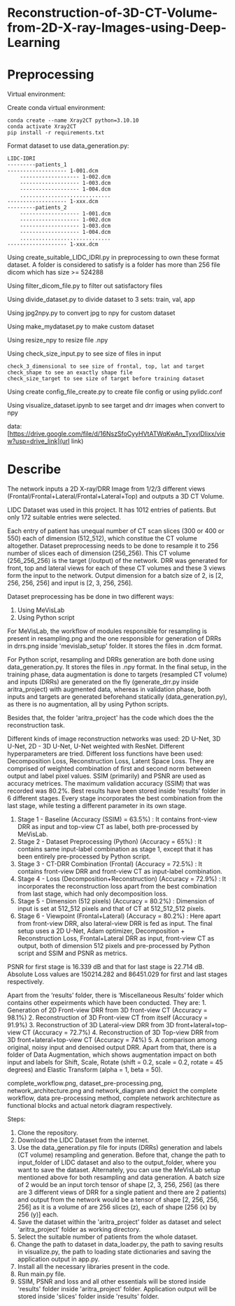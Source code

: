 # Reconstruction-of-3D-CT-Volume-from-2D-X-ray-Images-using-Deep-Learning

# Preprocessing

Virtual environment:

Create conda virtual environment:

	conda create --name Xray2CT python=3.10.10
	conda activate Xray2CT
 	pip install -r requirements.txt

Format dataset to use data_generation.py:

 	LIDC-IDRI
  	---------patients_1
   	------------------- 1-001.dcm
    	------------------- 1-002.dcm
     	------------------- 1-003.dcm
      	------------------- 1-004.dcm
       	.............................
	------------------- 1-xxx.dcm
 	---------patients_2
     	------------------- 1-001.dcm
    	------------------- 1-002.dcm
     	------------------- 1-003.dcm
      	------------------- 1-004.dcm
       	.............................
	------------------- 1-xxx.dcm
 
Using create_suitable_LIDC_IDRI.py in preprocessing to own these format dataset. A folder is considered to satisfy is a folder has more than 256 file dicom which has size >= 524288

Using filter_dicom_file.py to filter out satisfactory files

Using divide_dataset.py to divide dataset to 3 sets: train, val, app

Using jpg2npy.py to convert jpg to npy for custom dataset

Using make_mydataset.py to make custom dataset

Using resize_npy to resize file .npy

Using check_size_input.py to see size of files in input

	check_3_dimensional to see size of frontal, top, lat and target 
 	check_shape to see an exactly shape file 
  	check_size_target to see size of target before training dataset

Using create config_file_create.py to create file config or using pylidc.conf

Using visualize_dataset.ipynb to see target and drr images when convert to npy

data: [https://drive.google.com/file/d/16NszSfoCyyHVtATWqKwAn_TyxvlDlixx/view?usp=drive_link](url link)
# Describe

The network inputs a 2D X-ray/DRR Image from 1/2/3 different views (Frontal/Frontal+Lateral/Frontal+Lateral+Top) and outputs a 3D CT Volume.

LIDC Dataset was used in this project. It has 1012 entries of patients. But only 172 suitable entries were selected.

Each entry of patient has unequal number of CT scan slices (300 or 400 or 550) each of dimension (512_512), which constitue the CT volume altogether. Dataset preprocessing needs to be 
done to resample it to 256 number of slices each of dimension (256_256). This CT volume (256_256_256) is the target (/output) of the network. DRR was generated for front, top
and lateral views for each of these CT volumes and these 3 views form the input to the network. Output dimension for a batch size of 2, is [2, 256, 256, 256] and input is [2, 3, 256, 256].

Dataset preprocessing has be done in two different ways:
1. Using MeVisLab
2. Using Python script

For MeVisLab, the workflow of modules responsible for resampling is present in resampling.png and the one responsible for generation of DRRs in drrs.png inside 'mevislab_setup' folder. It stores the files in .dcm format.

For Python script, resampling and DRRs generation are both done using data_generation.py. It stores the files in .npy format.
In the final setup, in the training phase, data augmentation is done to targets (resampled CT volume) and inputs (DRRs) are generated on the fly (generate_drr.py inside aritra_project) with augmented data, whereas in validation phase,
both inputs and targets are generated beforehand statically (data_generation.py), as there is no augmentation, all by using Python scripts.

Besides that, the folder 'aritra_project' has the code which does the the reconstruction task.

Different kinds of image reconstruction networks was used: 2D U-Net, 3D U-Net, 2D - 3D U-Net, U-Net weighted with ResNet. Different hyperparameters are tried. Different loss functions have been used:
Decomposition Loss, Reconstruction Loss, Latent Space Loss. They are comprised of weighted combination of first and second norm between output and label pixel values. SSIM (primarily) and PSNR are used as accuracy metrices. 
The maximum validation accuracy (SSIM) that was recorded was 80.2%. 
Best results have been stored inside ‘results’ folder in 6 different stages. Every stage incorporates the best combination from the last stage, while testing a different parameter in its own stage.
 1. Stage 1 - Baseline (Accuracy (SSIM) = 63.5%) : It contains front-view DRR as input and top-view CT as label, both pre-processed by MeVisLab. 
2. Stage 2 - Dataset Preprocessing (Python) (Accuracy = 65%) : It contains same input-label combination as stage 1, except that it has been entirely pre-processed by Python script.
3. Stage 3 - CT-DRR Combination (Frontal) (Accuracy = 72.5%) : It contains front-view DRR and front-view CT as input-label combination.
4. Stage 4 - Loss (Decomposition+Reconstruction) (Accuracy = 72.9%) : It incorporates the reconstruction loss apart from the best combination from last stage, which had only decomposition loss.
5. Stage 5 - Dimension (512 pixels) (Accuracy = 80.2%) : Dimension of input is set at 512_512 pixels and that of CT at 512_512_512 pixels.
6. Stage 6 - Viewpoint (Frontal+Lateral) (Accuracy = 80.2%) : Here apart from front-view DRR, also lateral-view DRR is fed as input.
The final setup uses a 2D U-Net, Adam optimizer, Decomposition + Reconstruction Loss, Frontal+Lateral DRR as input, front-view CT as output, both of dimension 512 pixels and pre-processed by Python script and SSIM and PSNR as metrics. 

PSNR for first stage is 16.339 dB and that for last stage is 22.714 dB. Absolute Loss values are 150214.282 and 86451.029 for first and last stages respectively. 

Apart from the ‘results’ folder, there is ‘Miscellaneous Results’ folder which contains other expeirments which have been conducted. They are:
	1.	Generation of 2D Front-view DRR from 3D front-view CT (Accuracy = 98.1%)
	2.	Reconstruction of 3D Front-view CT from itself (Accuracy = 91.9%)
	3.	Reconstruction of 3D Lateral-view DRR from 3D front+lateral+top-view CT (Accuracy = 72.7%)
	4.	Reconstruction of 3D Top-view DRR from 3D front+lateral+top-view CT (Accuracy = 74%)
	5.      A comparison among original, noisy input and denoised output DRR.
Apart from that, there is a folder of Data Augmentation, which shows augmentation impact on both input and labels for Shift, Scale, Rotate (shift = 0.2, scale = 0.2, rotate = 45 degrees) and Elastic Transform (alpha = 1, beta = 50).

complete_workflow.png, dataset_pre-processing.png, network_architecture.png and network_diagram and depict the complete workflow, data pre-processing method, complete network architecture as functional blocks and actual netork diagram respectively.


Steps:

1. Clone the repository. 
2. Download the LIDC Dataset from the internet.
3. Use the data_generation.py file for inputs (DRRs) generation and labels (CT volume) resampling and generation. Before that, change the path to input_folder of LIDC dataset and also to the output_folder, where you want to save the dataset. Alternately, you can use the MeVisLab setup mentioned above for both resampling and data generation. A batch size of 2 would be an input torch tensor of shape [2, 3, 256, 256] (as there are 3 different views of DRR for a single patient and there are 2 patients) and output from the network would be a tensor of shape [2, 256, 256, 256] as it is a volume of are 256 slices (z), each of shape [256 (x) by 256 (y)] each.
4. Save the dataset within the 'aritra_project' folder as dataset and select 'aritra_project' folder as working directory.
5. Select the suitable number of patients from the whole dataset.
6. Change the path to dataset in data_loader.py, the path to saving results in visualize.py, the path to loading state dictionaries and saving the application output in app.py.
7. Install all the necessary libraries present in the code.
8. Run main.py file.
9. SSIM, PSNR and loss and all other essentials will be stored inside 'results' folder inside 'aritra_project' folder. Application output will be stored inside 'slices' folder inside 'results' folder.







